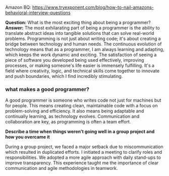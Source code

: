 Amazon BQ:
https://www.tryexponent.com/blog/how-to-nail-amazons-behavioral-interview-questions


**Question:** What is the most exciting thing about being a programmer? 
**Answer:** The most exhilarating part of being a programmer is the ability to translate abstract ideas into tangible solutions that can solve real-world problems. Programming is not just about writing code; it's about creating a bridge between technology and human needs. The continuous evolution of technology means that as a programmer, I am always learning and adapting, which keeps the work dynamic and exciting. The satisfaction of seeing a piece of software you developed being used effectively, improving processes, or making someone's life easier is immensely fulfilling. It's a field where creativity, logic, and technical skills come together to innovate and push boundaries, which I find incredibly stimulating.

### what makes a good programmer?

A good programmer is someone who writes code not just for machines but for people. This means creating clean, maintainable code with a focus on problem-solving and efficiency. It also means being adaptable and continually learning, as technology evolves. Communication and collaboration are key, as programming is often a team effort.

**Describe a time when things weren’t going well in a group project and how you overcame it**

During a group project, we faced a major setback due to miscommunication which resulted in duplicated efforts. I initiated a meeting to clarify roles and responsibilities. We adopted a more agile approach with daily stand-ups to improve transparency. This experience taught me the importance of clear communication and agile methodologies in teamwork.